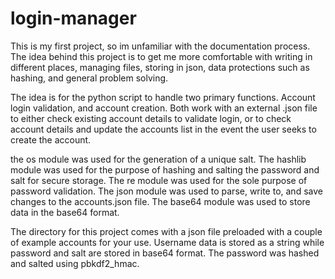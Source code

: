 # login-manager
This is my first project, so im unfamiliar with the documentation process. The idea behind this project is to get me more comfortable with writing in different places, managing files, storing in json, data protections such as hashing, and general problem solving.

The idea is for the python script to handle two primary functions. Account login validation, and account creation. Both work with an external .json file to either check existing account details to validate login, or to check account details and update the accounts list in the event the user seeks to create the account. 

the os module was used for the generation of a unique salt. The hashlib module was used for the purpose of hashing and salting the password and salt for secure storage. The re module was used for the sole purpose of password validation. The json module was used to parse, write to, and save changes to the accounts.json file. The base64 module was used to store data in the base64 format.

The directory for this project comes with a json file preloaded with a couple of example accounts for your use. Username data is stored as a string while password and salt are stored in base64 format. The password was hashed and salted using pbkdf2_hmac.
